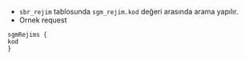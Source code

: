 - `sbr_rejim` tablosunda `sgm_rejim.kod` değeri arasında arama yapılır.
- Ornek request
```
sgmRejims {
kod
}
```
